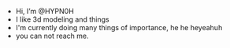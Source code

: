 -  Hi, I’m @HYPN0H
-  I like 3d modeling and things
-  I'm currently doing many things of importance, he he heyeahuh
- you can not reach me.

